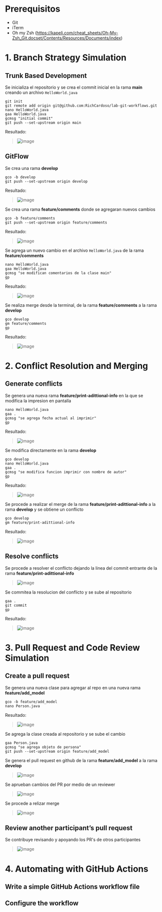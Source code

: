 # Prerequisitos
 - Git
 - iTerm
 - Oh my Zsh (https://kapeli.com/cheat_sheets/Oh-My-Zsh_Git.docset/Contents/Resources/Documents/index)

# 1. Branch Strategy Simulation

## Trunk Based Development

Se inicializa el repositorio y se crea el commit inicial en la rama **main** creando un archivo `HelloWorld.java`
```
git init
git remote add origin git@github.com:RichCardoso/lab-git-workflows.git
nano HelloWorld.java
gaa HelloWorld.java
gcmsg "initial commit"
git push --set-upstream origin main
```

Resultado:
> ![image](https://github.com/RichCardoso/lab-git-workflows/assets/129906460/12fb7f0b-9c93-48a8-ae4f-bd9b2b293d7b)

## GitFlow

Se crea una rama **develop**
```
gco -b develop
git push --set-upstream origin develop
```
Resultado:
> ![image](https://github.com/RichCardoso/lab-git-workflows/assets/129906460/b8e74a7e-3607-4164-b20b-39bfc03fa78e)

Se crea una rama **feature/comments** donde se agregaran nuevos cambios
```
gco -b feature/comments
git push --set-upstream origin feature/comments
```
Resultado:
> ![image](https://github.com/RichCardoso/lab-git-workflows/assets/129906460/85c9686c-ddab-4afa-89b2-7dbf4de5a709)


Se agrega un nuevo cambio en el archivo `HelloWorld.java` de la rama **feature/comments**
```
nano HelloWorld.java
gaa HelloWorld.java
gcmsg "se modifican comentarios de la clase main"
gp
```
Resultado:
> ![image](https://github.com/RichCardoso/lab-git-workflows/assets/129906460/b804f665-ad76-4362-92aa-ced64bf6d59d)

Se realiza merge desde la terminal, de la rama **feature/comments** a la rama **develop**
```
gco develop
gm feature/comments
gp
```
Resultado:
> ![image](https://github.com/RichCardoso/lab-git-workflows/assets/129906460/c12aad24-7c03-4697-a6fc-8c3c91eaed49)

# 2. Conflict Resolution and Merging

## Generate conflicts

Se genera una nueva rama **feature/print-adittional-info** en la que se modifica la impresion en pantalla
```
nano HelloWorld.java
gaa .
gcmsg "se agrega fecha actual al imprimir"
gp
```
Resultado:
> ![image](https://github.com/RichCardoso/lab-git-workflows/assets/129906460/6cfa414f-ae7d-4ce3-b1ee-efee2492a5b4)

Se modifica directamente en la rama **develop**
```
gco develop
nano HelloWorld.java
gaa .
gcmsg "se modifica funcion imprimir con nombre de autor"
gp
```
Resultado:
> ![image](https://github.com/RichCardoso/lab-git-workflows/assets/129906460/10bfe991-9a88-4bd7-8f0e-817e9db42328)

Se procede a realizar el merge de la rama **feature/print-adittional-info** a la rama **develop** y se obtiene un conflicto
```
gco develop
gm feature/print-adittional-info
```
Resultado:
> ![image](https://github.com/RichCardoso/lab-git-workflows/assets/129906460/731a6bb0-4860-40c2-b0d4-2b2f817f7002)

## Resolve conflicts

Se procede a resolver el conflicto dejando la linea del commit entrante de la rama **feature/print-adittional-info**
> ![image](https://github.com/RichCardoso/lab-git-workflows/assets/129906460/33c10548-0019-402c-be92-e2ff06775c79)

Se commitea la resolucion del conflicto y se sube al repositorio
```
gaa .
git commit
gp
```
Resultado:
> ![image](https://github.com/RichCardoso/lab-git-workflows/assets/129906460/c7cdef15-4b96-4d67-9c47-3ed0826571cd)

# 3. Pull Request and Code Review Simulation

## Create a pull request

Se genera una nueva clase para agregar al repo en una nueva rama **feature/add_model**
```
gco -b feature/add_model
nano Person.java
```
Resultado:
> ![image](https://github.com/RichCardoso/lab-git-workflows/assets/129906460/837cd0ac-5e6f-4508-b6fd-90a8c23a5380)

Se agrega la clase creada al repositorio y se sube el cambio
```
gaa Person.java
gcmsg "se agrega objeto de persona"
git push --set-upstream origin feature/add_model
```

Se genera el pull request en github de la rama **feature/add_model** a la rama **develop**
> ![image](https://github.com/RichCardoso/lab-git-workflows/assets/129906460/078b7a54-d098-43f6-a2dc-34ae6a29a010)

Se aprueban cambios del PR por medio de un reviewer
> ![image](https://github.com/RichCardoso/lab-git-workflows/assets/129906460/9ed8faec-8060-4a3c-8eeb-4960cf6b0d70)

Se procede a relizar merge
> ![image](https://github.com/RichCardoso/lab-git-workflows/assets/129906460/c4361460-3b41-4085-b126-dd23ac5ed7c9)

## Review another participant’s pull request

Se contribuye revisando y apoyando los PR's de otros participantes
> ![image](https://github.com/RichCardoso/lab-git-workflows/assets/129906460/989f90ad-cf12-480f-aa87-29b5f4fc2a17)

# 4. Automating with GitHub Actions

## Write a simple GitHub Actions workflow file

## Configure the workflow


